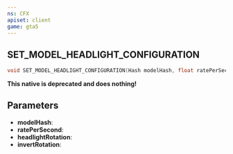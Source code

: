 ```yaml
---
ns: CFX
apiset: client
game: gta5
---
```

## SET_MODEL_HEADLIGHT_CONFIGURATION

```c
void SET_MODEL_HEADLIGHT_CONFIGURATION(Hash modelHash, float ratePerSecond, float headlightRotation, BOOL invertRotation);
```

**This native is deprecated and does nothing!**

## Parameters
* **modelHash**: 
* **ratePerSecond**: 
* **headlightRotation**: 
* **invertRotation**: 

